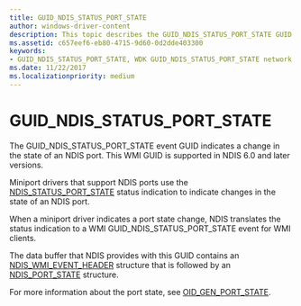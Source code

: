 ```yaml
---
title: GUID_NDIS_STATUS_PORT_STATE
author: windows-driver-content
description: This topic describes the GUID_NDIS_STATUS_PORT_STATE GUID for the NDIS WMI interface.
ms.assetid: c657eef6-eb80-4715-9d60-0d2dde403300
keywords:
- GUID_NDIS_STATUS_PORT_STATE, WDK GUID_NDIS_STATUS_PORT_STATE network drivers
ms.date: 11/22/2017
ms.localizationpriority: medium
---
```


# GUID_NDIS_STATUS_PORT_STATE

The GUID_NDIS_STATUS_PORT_STATE event GUID indicates a change in the state of an NDIS port. This WMI GUID is supported in NDIS 6.0 and later versions.

Miniport drivers that support NDIS ports use the [NDIS_STATUS_PORT_STATE](ndis-status-port-state.md) status indication to indicate changes in the state of an NDIS port.

When a miniport driver indicates a port state change, NDIS translates the status indication to a WMI GUID_NDIS_STATUS_PORT_STATE event for WMI clients.

The data buffer that NDIS provides with this GUID contains an [NDIS_WMI_EVENT_HEADER](https://msdn.microsoft.com/library/windows/hardware/ff567900) structure that is followed by an [NDIS_PORT_STATE](https://msdn.microsoft.com/library/windows/hardware/ff569624) structure.

For more information about the port state, see [OID_GEN_PORT_STATE](oid-gen-port-state.md).

